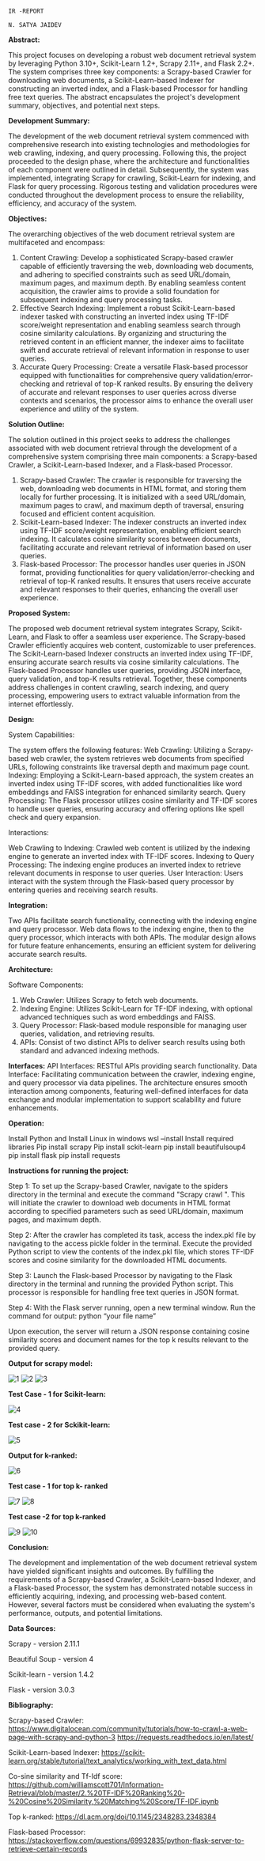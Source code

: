 
                                                                                IR -REPORT
                                                                              N. SATYA JAIDEV


**Abstract:**

This project focuses on developing a robust web document retrieval system by leveraging Python 3.10+, Scikit-Learn 1.2+, Scrapy 2.11+, and Flask 2.2+. The system comprises three key components: a Scrapy-based Crawler for downloading web documents, a Scikit-Learn-based Indexer for constructing an inverted index, and a Flask-based Processor for handling free text queries. The abstract encapsulates the project's development summary, objectives, and potential next steps.

**Development Summary:**

The development of the web document retrieval system commenced with comprehensive research into existing technologies and methodologies for web crawling, indexing, and query processing. Following this, the project proceeded to the design phase, where the architecture and functionalities of each component were outlined in detail. Subsequently, the system was implemented, integrating Scrapy for crawling, Scikit-Learn for indexing, and Flask for query processing. Rigorous testing and validation procedures were conducted throughout the development process to ensure the reliability, efficiency, and accuracy of the system.

**Objectives:**

The overarching objectives of the web document retrieval system are multifaceted and encompass:
1. Content Crawling: Develop a sophisticated Scrapy-based crawler capable of efficiently traversing the web, downloading web documents, and adhering to specified constraints such as seed URL/domain, maximum pages, and maximum depth. By enabling seamless content acquisition, the crawler aims to provide a solid foundation for subsequent indexing and query processing tasks.
2. Effective Search Indexing: Implement a robust Scikit-Learn-based indexer tasked with constructing an inverted index using TF-IDF score/weight representation and enabling seamless search through cosine similarity calculations. By organizing and structuring the retrieved content in an efficient manner, the indexer aims to facilitate swift and accurate retrieval of relevant information in response to user queries.
3. Accurate Query Processing: Create a versatile Flask-based processor equipped with functionalities for comprehensive query validation/error-checking and retrieval of top-K ranked results. By ensuring the delivery of accurate and relevant responses to user queries across diverse contexts and scenarios, the processor aims to enhance the overall user experience and utility of the system.

**Solution Outline:**

The solution outlined in this project seeks to address the challenges associated with web document retrieval through the development of a comprehensive system comprising three main components: a Scrapy-based Crawler, a Scikit-Learn-based Indexer, and a Flask-based Processor.
1. Scrapy-based Crawler: The crawler is responsible for traversing the web, downloading web documents in HTML format, and storing them locally for further processing. It is initialized with a seed URL/domain, maximum pages to crawl, and maximum depth of traversal, ensuring focused and efficient content acquisition.	
2. Scikit-Learn-based Indexer: The indexer constructs an inverted index using TF-IDF score/weight representation, enabling efficient search indexing. It calculates cosine similarity scores between documents, facilitating accurate and relevant retrieval of information based on user queries.
3. Flask-based Processor: The processor handles user queries in JSON format, providing functionalities for query validation/error-checking and retrieval of top-K ranked results. It ensures that users receive accurate and relevant responses to their queries, enhancing the overall user experience.

**Proposed System:**

The proposed web document retrieval system integrates Scrapy, Scikit-Learn, and Flask to offer a seamless user experience. The Scrapy-based Crawler efficiently acquires web content, customizable to user preferences. The Scikit-Learn-based Indexer constructs an inverted index using TF-IDF, ensuring accurate search results via cosine similarity calculations. The Flask-based Processor handles user queries, providing JSON interface, query validation, and top-K results retrieval. Together, these components address challenges in content crawling, search indexing, and query processing, empowering users to extract valuable information from the internet effortlessly.

**Design:**

System Capabilities:

The system offers the following features:
Web Crawling: Utilizing a Scrapy-based web crawler, the system retrieves web documents from specified URLs, following constraints like traversal depth and maximum page count.
Indexing: Employing a Scikit-Learn-based approach, the system creates an inverted index using TF-IDF scores, with added functionalities like word embeddings and FAISS integration for enhanced similarity search.
Query Processing: The Flask processor utilizes cosine similarity and TF-IDF scores to handle user queries, ensuring accuracy and offering options like spell check and query expansion.

Interactions:

Web Crawling to Indexing: Crawled web content is utilized by the indexing engine to generate an inverted index with TF-IDF scores.
Indexing to Query Processing: The indexing engine produces an inverted index to retrieve relevant documents in response to user queries.
User Interaction: Users interact with the system through the Flask-based query processor by entering queries and receiving search results.

**Integration:**

Two APIs facilitate search functionality, connecting with the indexing engine and query processor. Web data flows to the indexing engine, then to the query processor, which interacts with both APIs. The modular design allows for future feature enhancements, ensuring an efficient system for delivering accurate search results.

**Architecture:**

Software Components:

1. Web Crawler: Utilizes Scrapy to fetch web documents.
2. Indexing Engine: Utilizes Scikit-Learn for TF-IDF indexing, with optional advanced techniques such as word embeddings and FAISS.
3. Query Processor: Flask-based module responsible for managing user queries, validation, and retrieving results.
4. APIs: Consist of two distinct APIs to deliver search results using both standard and advanced indexing methods.

**Interfaces:**
API Interfaces: RESTful APIs providing search functionality.
Data Interface: Facilitating communication between the crawler, indexing engine, and query processor via data pipelines.
The architecture ensures smooth interaction among components, featuring well-defined interfaces for data exchange and modular implementation to support scalability and future enhancements.

**Operation:**

Install Python and Install Linux in windows
wsl –install
Install required libraries
Pip install scrapy
Pip install sckit-learn
pip install beautifulsoup4
pip install flask
pip install requests

**Instructions for running the project:**

Step 1: To set up the Scrapy-based Crawler, navigate to the spiders directory in the terminal and execute the command "Scrapy crawl <file name>". This will initiate the crawler to download web documents in HTML format according to specified parameters such as seed URL/domain, maximum pages, and maximum depth.

Step 2: After the crawler has completed its task, access the index.pkl file by navigating to the access pickle folder in the terminal. Execute the provided Python script to view the contents of the index.pkl file, which stores TF-IDF scores and cosine similarity for the downloaded HTML documents.

Step 3: Launch the Flask-based Processor by navigating to the Flask directory in the terminal and running the provided Python script. This processor is responsible for handling free text queries in JSON format.

Step 4: With the Flask server running, open a new terminal window. Run the command for output: 
python “your file name” 

Upon execution, the server will return a JSON response containing cosine similarity scores and document names for the top k results relevant to the provided query.

**Output for scrapy model:**

![1](https://github.com/SatyaJaidev/IR---PROJECT/assets/92838002/1ac2f584-da81-4c44-b9cd-b7d6cd6d1945)
![2](https://github.com/SatyaJaidev/IR---PROJECT/assets/92838002/652d4f13-04f0-443f-8a16-997afd983454)
![3](https://github.com/SatyaJaidev/IR---PROJECT/assets/92838002/e7e20e1b-8c4d-4d09-95fb-a24502951c90)

**Test Case - 1 for Scikit-learn:**

![4](https://github.com/SatyaJaidev/IR---PROJECT/assets/92838002/82fd7f12-aab0-4d2d-99f2-4663f1773ecf)

**Test case - 2 for Sckikit-learn:**

![5](https://github.com/SatyaJaidev/IR---PROJECT/assets/92838002/542e96b2-d723-41c3-baef-71570fabfee8)

**Output for k-ranked:**

![6](https://github.com/SatyaJaidev/IR---PROJECT/assets/92838002/e5877a0d-1b52-442e-86fc-33bcb77a652e)

**Test case - 1 for top k- ranked**

![7](https://github.com/SatyaJaidev/IR---PROJECT/assets/92838002/2bda18ec-7a53-474f-b660-fabf01837ebb)
![8](https://github.com/SatyaJaidev/IR---PROJECT/assets/92838002/9d9051bd-9a26-4160-b9a0-dafe60be9c6f)

**Test case -2 for top k-ranked**

![9](https://github.com/SatyaJaidev/IR---PROJECT/assets/92838002/96294de0-0749-4186-ac68-ce40f5a42718)
![10](https://github.com/SatyaJaidev/IR---PROJECT/assets/92838002/9326dd66-ff7a-47be-9dd2-bbf46244a704)


**Conclusion:**

The development and implementation of the web document retrieval system have yielded significant insights and outcomes. By fulfilling the requirements of a Scrapy-based Crawler, a Scikit-Learn-based Indexer, and a Flask-based Processor, the system has demonstrated notable success in efficiently acquiring, indexing, and processing web-based content. However, several factors must be considered when evaluating the system's performance, outputs, and potential limitations.

**Data Sources:**

Scrapy - version 2.11.1

Beautiful Soup - version 4

Scikit-learn - version 1.4.2

Flask - version 3.0.3

**Bibliography:** 

Scrapy-based Crawler:
https://www.digitalocean.com/community/tutorials/how-to-crawl-a-web-page-with-scrapy-and-python-3
https://requests.readthedocs.io/en/latest/

Scikit-Learn-based Indexer:
https://scikit-learn.org/stable/tutorial/text_analytics/working_with_text_data.html

Co-sine similarity and Tf-Idf score:
https://github.com/williamscott701/Information-Retrieval/blob/master/2.%20TF-IDF%20Ranking%20-%20Cosine%20Similarity,%20Matching%20Score/TF-IDF.ipynb

Top k-ranked: 
https://dl.acm.org/doi/10.1145/2348283.2348384

Flask-based Processor:
https://stackoverflow.com/questions/69932835/python-flask-server-to-retrieve-certain-records

